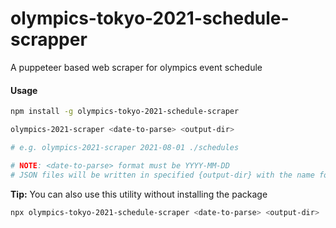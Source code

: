 # olympics-tokyo-2021-schedule-scrapper
A puppeteer based web scraper for olympics event schedule

#### Usage

````bash
npm install -g olympics-tokyo-2021-schedule-scraper

olympics-2021-scraper <date-to-parse> <output-dir>

# e.g. olympics-2021-scraper 2021-08-01 ./schedules

# NOTE: <date-to-parse> format must be YYYY-MM-DD
# JSON files will be written in specified {output-dir} with the name format 'olympics-schedule-{date-to-parse}.json'
````

**Tip:** You can also use this utility without installing the package

````bash
npx olympics-tokyo-2021-schedule-scraper <date-to-parse> <output-dir>
````
